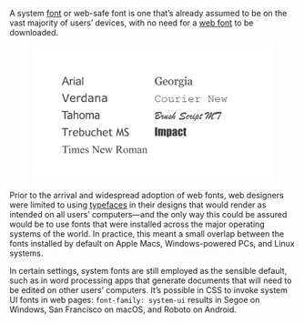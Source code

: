 
A system [font](/glossary/font) or web-safe font is one that’s already assumed to be on the vast majority of users’ devices, with no need for a [web font](/glossary/web_font) to be downloaded.

<figure>

![A list of system fonts: Arial, Verdana, Tahoma, Trebuchet MS, Times New Roman, Georgia, Courier New, Brush Script MT, and Impact.](images/thumbnail.svg)

</figure>

Prior to the arrival and widespread adoption of web fonts, web designers were limited to using [typefaces](/glossary/typeface) in their designs that would render as intended on all users’ computers—and the only way this could be assured would be to use fonts that were installed across the major operating systems of the world. In practice, this meant a small overlap between the fonts installed by default on Apple Macs, Windows-powered PCs, and Linux systems.

In certain settings, system fonts are still employed as the sensible default, such as in word processing apps that generate documents that will need to be edited on other users’ computers. It’s possible in CSS to invoke system UI fonts in web pages: `font-family: system-ui` results in Segoe on Windows, San Francisco on macOS, and Roboto on Android.
